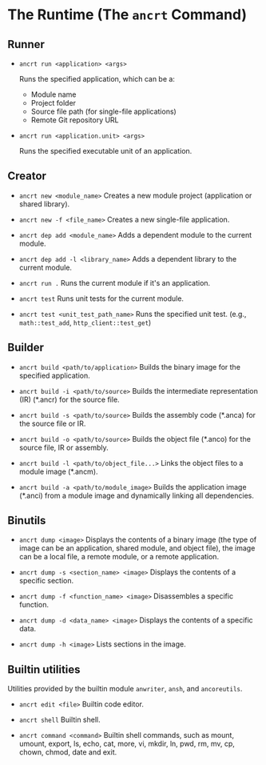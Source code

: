 # The Runtime (The `ancrt` Command)

## Runner

- `ancrt run <application> <args>`

  Runs the specified application, which can be a:

  - Module name
  - Project folder
  - Source file path (for single-file applications)
  - Remote Git repository URL

- `ancrt run <application.unit> <args>`

  Runs the specified executable unit of an application.

## Creator

- `ancrt new <module_name>`
  Creates a new module project (application or shared library).

- `ancrt new -f <file_name>`
  Creates a new single-file application.

- `ancrt dep add <module_name>`
  Adds a dependent module to the current module.

- `ancrt dep add -l <library_name>`
  Adds a dependent library to the current module.

- `ancrt run .`
  Runs the current module if it's an application.

- `ancrt test`
  Runs unit tests for the current module.

- `ancrt test <unit_test_path_name>`
  Runs the specified unit test. (e.g., `math::test_add`, `http_client::test_get`)

## Builder

- `ancrt build <path/to/application>`
  Builds the binary image for the specified application.

- `ancrt build -i <path/to/source>`
  Builds the intermediate representation (IR) (*.ancr) for the source file.

- `ancrt build -s <path/to/source>`
  Builds the assembly code (*.anca) for the source file or IR.

- `ancrt build -o <path/to/source>`
  Builds the object file (*.anco) for the source file, IR or assembly.

- `ancrt build -l <path/to/object_file...>`
  Links the object files to a module image (*.ancm).

- `ancrt build -a <path/to/module_image>`
  Builds the application image (*.anci) from a module image and dynamically linking all dependencies.

## Binutils

- `ancrt dump <image>`
  Displays the contents of a binary image (the type of image can be an application, shared module, and object file), the image can be a local file, a remote module, or a remote application.

- `ancrt dump -s <section_name> <image>`
  Displays the contents of a specific section.

- `ancrt dump -f <function_name> <image>`
  Disassembles a specific function.

- `ancrt dump -d <data_name> <image>`
  Displays the contents of a specific data.

- `ancrt dump -h <image>`
  Lists sections in the image.

## Builtin utilities

Utilities provided by the builtin module `anwriter`, `ansh`, and `ancoreutils`.

- `ancrt edit <file>`
  Builtin code editor.

- `ancrt shell`
  Builtin shell.

- `ancrt command <command>`
  Builtin shell commands, such as mount, umount, export, ls, echo, cat, more, vi, mkdir, ln, pwd, rm, mv, cp, chown, chmod, date and exit.

